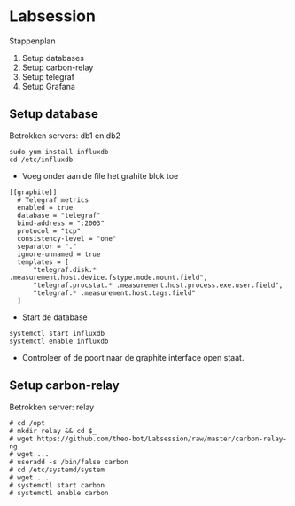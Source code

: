 # Labsession

Stappenplan
1. Setup databases
2. Setup carbon-relay
3. Setup telegraf
4. Setup Grafana


## Setup database

Betrokken servers: db1 en db2

```
sudo yum install influxdb
cd /etc/influxdb
```

* Voeg onder aan de file het grahite blok toe
```
[[graphite]]
  # Telegraf metrics
  enabled = true
  database = "telegraf"
  bind-address = ":2003"
  protocol = "tcp"
  consistency-level = "one"
  separator = "."
  ignore-unnamed = true
  templates = [
      "telegraf.disk.* .measurement.host.device.fstype.mode.mount.field",
      "telegraf.procstat.* .measurement.host.process.exe.user.field",
      "telegraf.* .measurement.host.tags.field"
  ]
  ```
  
* Start de database

```
systemctl start influxdb
systemctl enable influxdb
```
* Controleer of de poort naar de graphite interface open staat.


## Setup carbon-relay

Betrokken server: relay
```
# cd /opt
# mkdir relay && cd $_
# wget https://github.com/theo-bot/Labsession/raw/master/carbon-relay-ng
# wget ...
# useradd -s /bin/false carbon
# cd /etc/systemd/system
# wget ...
# systemctl start carbon
# systemctl enable carbon



